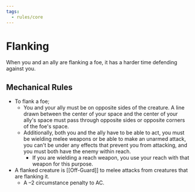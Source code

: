 ```yaml
---
tags:
  - rules/core
---
```

# Flanking

When you and an ally are flanking a foe, it has a harder time defending against you. 

## Mechanical Rules

- To flank a foe;
	- You and your ally must be on opposite sides of the creature. A line drawn between the center of your space and the center of your ally's space must pass through opposite sides or opposite corners of the foe's space.
	- Additionally, both you and the ally have to be able to act, you must be wielding melee weapons or be able to make an unarmed attack, you can't be under any effects that prevent you from attacking, and you must both have the enemy within reach.
		- If you are wielding a reach weapon, you use your reach with that weapon for this purpose.
- A flanked creature is [[Off-Guard]] to melee attacks from creatures that are flanking it. 
	- A –2 circumstance penalty to AC.